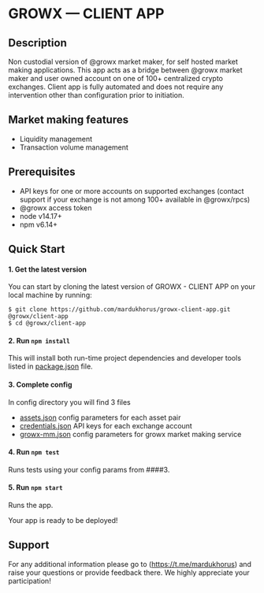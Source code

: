 # GROWX — CLIENT APP

## Description

Non custodial version of @growx market maker, for self hosted market making applications. This app acts as a bridge between @growx market maker and user owned account on one of 100+ centralized crypto exchanges. Client app is fully automated and does not require any intervention other than configuration prior to initiation.

## Market making features

- Liquidity management
- Transaction volume management

## Prerequisites

- API keys for one or more accounts on supported exchanges (contact support if your exchange is not among 100+ available in @growx/rpcs)
- @growx access token 
- node v14.17+
- npm v6.14+

## Quick Start

#### 1. Get the latest version

You can start by cloning the latest version of GROWX - CLIENT APP on your
local machine by running:

```shell
$ git clone https://github.com/mardukhorus/growx-client-app.git @growx/client-app
$ cd @growx/client-app
```

#### 2. Run `npm install`

This will install both run-time project dependencies and developer tools listed
in [package.json](package.json) file.

#### 3. Complete config

In config directory you will find 3 files
- [assets.json](assets.json) config parameters for each asset pair
- [credentials.json](credentials.json) API keys for each exchange account
- [growx-mm.json](growx-mm.json) config parameters for growx market making service

#### 4. Run `npm test`

Runs tests using your config params from ####3.

#### 5. Run `npm start`

Runs the app.

Your app is ready to be deployed!

## Support

For any additional information please go to (https://t.me/mardukhorus) and raise your questions or provide feedback there. We highly appreciate your participation!
